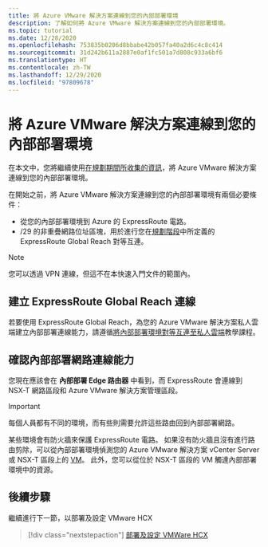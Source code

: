 ```yaml
---
title: 將 Azure VMware 解決方案連線到您的內部部署環境
description: 了解如何將 Azure VMware 解決方案連線到您的內部部署環境。
ms.topic: tutorial
ms.date: 12/28/2020
ms.openlocfilehash: 753835b0206d8bbabe42b057fa40a2d6c4c8c414
ms.sourcegitcommit: 31d242b611a2887e0af1fc501a7d808c933a6bf6
ms.translationtype: HT
ms.contentlocale: zh-TW
ms.lasthandoff: 12/29/2020
ms.locfileid: "97809678"
---
```

# <a name="connect-azure-vmware-solution-to-your-on-premises-environment"></a>將 Azure VMware 解決方案連線到您的內部部署環境

在本文中，您將繼續使用[在規劃期間所收集的資訊](production-ready-deployment-steps.md)，將 Azure VMware 解決方案連線到您的內部部署環境。

在開始之前，將 Azure VMware 解決方案連線到您的內部部署環境有兩個必要條件：

- 從您的內部部署環境到 Azure 的 ExpressRoute 電路。
- /29 的非重疊網路位址區塊，用於進行您在[規劃階段](production-ready-deployment-steps.md)中所定義的 ExpressRoute Global Reach 對等互連。

>[!NOTE]
> 您可以透過 VPN 連線，但這不在本快速入門文件的範圍內。

## <a name="establish-an-expressroute-global-reach-connection"></a>建立 ExpressRoute Global Reach 連線

若要使用 ExpressRoute Global Reach，為您的 Azure VMware 解決方案私人雲端建立內部部署連線能力，請遵循[將內部部署環境對等互連至私人雲端](tutorial-expressroute-global-reach-private-cloud.md)教學課程。

## <a name="verify-on-premises-network-connectivity"></a>確認內部部署網路連線能力

您現在應該會在 **內部部署 Edge 路由器** 中看到，而 ExpressRoute 會連線到 NSX-T 網路區段和 Azure VMware 解決方案管理區段。

>[!IMPORTANT]
>每個人員都有不同的環境，而有些則需要允許這些路由回到內部部署網路。  

某些環境會有防火牆來保護 ExpressRoute 電路。  如果沒有防火牆且沒有進行路由剪除，可以從內部部署環境偵測您的 Azure VMware 解決方案 vCenter Server 或 NSX-T 區段上的 [VM](deploy-azure-vmware-solution.md#add-a-vm-on-the-nsx-t-network-segment)。 此外，您可以從位於 NSX-T 區段的 VM 觸達內部部署環境中的資源。

## <a name="next-steps"></a>後續步驟

繼續進行下一節，以部署及設定 VMware HCX

> [!div class="nextstepaction"]
> [部署及設定 VMWare HCX](tutorial-deploy-vmware-hcx.md)